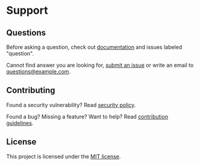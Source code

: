 Support
=======


Questions
---------

Before asking a question, check out [documentation](index.md) and issues
labeled "question".

Cannot find answer you are looking for,
[submit an issue](CONTRIBUTING.md#issues) or write an email to
<questions@example.com>.


Contributing
------------

Found a security vulnerability?  Read [security policy](SECURITY.md).

Found a bug?  Missing a feature?  Want to help?
Read [contribution guidelines](CONTRIBUTING.md).


License
-------

This project is licensed under the [MIT license](../LICENSE).
